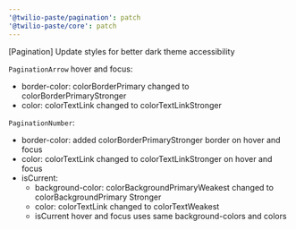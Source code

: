 ```yaml
---
'@twilio-paste/pagination': patch
'@twilio-paste/core': patch
---
```


[Pagination] Update styles for better dark theme accessibility

`PaginationArrow` hover and focus:

- border-color: colorBorderPrimary changed to colorBorderPrimaryStronger
- color: colorTextLink changed to colorTextLinkStronger

`PaginationNumber`:

- border-color: added colorBorderPrimaryStronger border on hover and focus
- color: colorTextLink changed to colorTextLinkStronger on hover and focus
- isCurrent:
  - background-color: colorBackgroundPrimaryWeakest changed to colorBackgroundPrimary Stronger
  - color: colorTextLink changed to colorTextWeakest
  - isCurrent hover and focus uses same background-colors and colors
